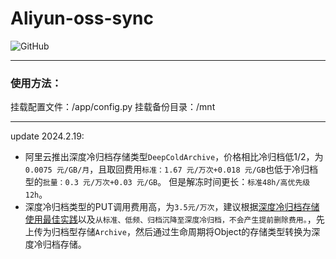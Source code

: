 # Aliyun-oss-sync

![GitHub](https://img.shields.io/github/license/qxzg/Aliyun-oss-sync)

----

### 使用方法：
挂载配置文件：/app/config.py
挂载备份目录：/mnt

----

update 2024.2.19:
- 阿里云推出深度冷归档存储类型`DeepColdArchive`，价格相比冷归档低1/2，为`0.0075 元/GB/月`，且取回费用`标准：1.67 元/万次+0.018 元/GB`也低于冷归档型的`批量：0.3 元/万次+0.03 元/GB`。 但是解冻时间更长：`标准48h/高优先级12h`。
- 深度冷归档类型的PUT调用费用高，为`3.5元/万次`，建议根据[深度冷归档存储使用最佳实践](https://help.aliyun.com/zh/oss/user-guide/deep-cold-archive-storage-usage-best-practices)以及`从标准、低频、归档沉降至深度冷归档，不会产生提前删除费用。`，先上传为归档型存储`Archive`，然后通过生命周期将Object的存储类型转换为深度冷归档存储。